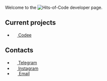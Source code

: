 Welcome to the ![Hits-of-Code](https://img.shields.io/badge/kotlin-%230095D5.svg?style=flat-square&logo=kotlin&logoColor=white) developer page.

## Current projects
 - <a href="https://github.com/codee-team/codee-app"><img src="https://user-images.githubusercontent.com/32961194/123555470-89133f80-d78e-11eb-8c9e-ff71034cd7df.png" width=16 height=16 />  Codee</a>

## Contacts
 - <a href="https://t.me/y9neon"><img src="https://upload.wikimedia.org/wikipedia/commons/thumb/8/82/Telegram_logo.svg/768px-Telegram_logo.svg.png" width=16 height=16 />  Telegram</a>
 - <a href="https://www.instagram.com/y9neon/"><img src="https://upload.wikimedia.org/wikipedia/commons/thumb/5/58/Instagram-Icon.png/1200px-Instagram-Icon.png" width=16 height=16 />  Instagram</a>
 - <a href="mailto:vadimkotlinov@gmail.com"><img src="https://upload.wikimedia.org/wikipedia/commons/thumb/7/7e/Gmail_icon_%282020%29.svg/768px-Gmail_icon_%282020%29.svg.png" width=18 height=14 />  Email</a>
